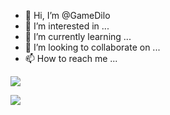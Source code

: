 - 👋 Hi, I’m @GameDilo
- 👀 I’m interested in ...
- 🌱 I’m currently learning ...
- 💞️ I’m looking to collaborate on ...
- 📫 How to reach me ...

![](https://komarev.com/ghpvc/?GameDilo&color=green)

![](https://hit.yhype.me/github/profile?user_id=1849174)
